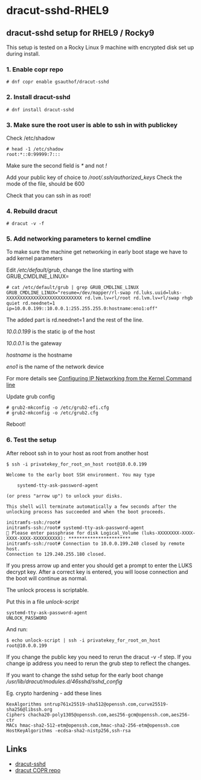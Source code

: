 # dracut-sshd-RHEL9
## dracut-sshd setup for RHEL9 / Rocky9
This setup is tested on a Rocky Linux 9 machine with encrypted disk set up during install.

### 1. Enable copr repo
```
# dnf copr enable gsauthof/dracut-sshd
```

### 2. Install dracut-sshd
```
# dnf install dracut-sshd
```

### 3. Make sure the root user is able to ssh in with publickey

Check /etc/shadow
```
# head -1 /etc/shadow
root:*::0:99999:7:::
```
Make sure the second field is _*_ and not _!_

Add your public key of choice to */root/.ssh/authorized_keys*
Check the mode of the file, should be 600

Check that you can ssh in as root!

### 4. Rebuild dracut
```
# dracut -v -f
```

### 5. Add networking parameters to kernel cmdline
To make sure the machine get networking in early boot stage we have to add kernel parameters

Edit */etc/default/grub*, change the line starting with GRUB_CMDLINE_LINUX=

```
# cat /etc/default/grub | grep GRUB_CMDLINE_LINUX
GRUB_CMDLINE_LINUX="resume=/dev/mapper/rl-swap rd.luks.uuid=luks-XXXXXXXXXXXXXXXXXXXXXXXXXXXX rd.lvm.lv=rl/root rd.lvm.lv=rl/swap rhgb quiet rd.neednet=1 ip=10.0.0.199::10.0.0.1:255.255.255.0:hostname:eno1:off"
```

The added part is rd.neednet=1 and the rest of the line.

*10.0.0.199* is the static ip of the host

*10.0.0.1* is the gateway

*hostname* is the hostname

*eno1* is the name of the network device

For more details see [Configuring IP Networking from the Kernel Command line](https://access.redhat.com/documentation/en-us/red_hat_enterprise_linux/7/html/networking_guide/sec-configuring_ip_networking_from_the_kernel_command_line)

Update grub config
```
# grub2-mkconfig -o /etc/grub2-efi.cfg
# grub2-mkconfig -o /etc/grub2.cfg
```

Reboot!

### 6. Test the setup
After reboot ssh in to your host as root from another host

```
$ ssh -i privatekey_for_root_on_host root@10.0.0.199

Welcome to the early boot SSH environment. You may type
￼
￼   systemd-tty-ask-password-agent
￼
(or press "arrow up") to unlock your disks.

This shell will terminate automatically a few seconds after the
unlocking process has succeeded and when the boot proceeds.  ￼

initramfs-ssh:/root# 
initramfs-ssh:/root# systemd-tty-ask-password-agent
🔐 Please enter passphrase for disk Logical_Volume (luks-XXXXXXXX-XXXX-XXXX-XXXX-XXXXXXXXXX): *********************** 
initramfs-ssh:/root# Connection to 10.0.0.199.240 closed by remote host.
Connection to 129.240.255.180 closed.
```

If you press arrow up and enter you should get a prompt to enter the LUKS decrypt key. After a correct key is entered, you will loose connection and the boot will continue as normal.

The unlock process is scriptable.

Put this in a file *unlock-script*
```
systemd-tty-ask-password-agent
UNLOCK_PASSWORD
```

And run:
```
$ echo unlock-script | ssh -i privatekey_for_root_on_host root@10.0.0.199
```


If you change the public key you need to rerun the dracut -v -f step.
If you change ip address you need to rerun the grub step to reflect the changes. 

If you want to change the sshd setup for the early boot change */usr/lib/dracut/modules.d/46sshd/sshd_config* 

Eg. crypto hardening - add these lines
```
KexAlgorithms sntrup761x25519-sha512@openssh.com,curve25519-sha256@libssh.org
Ciphers chacha20-poly1305@openssh.com,aes256-gcm@openssh.com,aes256-ctr
MACs hmac-sha2-512-etm@openssh.com,hmac-sha2-256-etm@openssh.com
HostKeyAlgorithms -ecdsa-sha2-nistp256,ssh-rsa
```

## Links

* [dracut-sshd](https://github.com/gsauthof/dracut-sshd)
* [dracut COPR repo](https://copr.fedorainfracloud.org/coprs/gsauthof/dracut-sshd/)

